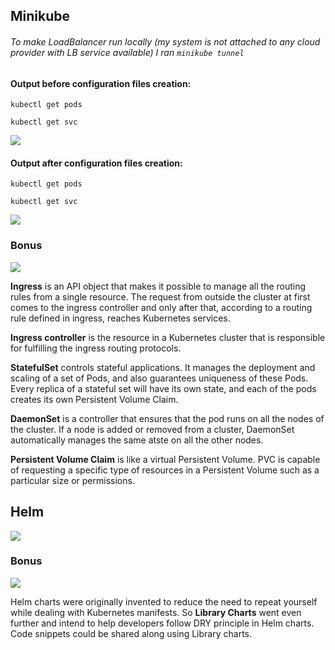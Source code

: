 ## Minikube

###### To make LoadBalancer run locally (my system is not attached to any cloud provider with LB service available) I ran `minikube tunnel` 

#### Output before configuration files creation:

```
kubectl get pods

kubectl get svc
```

![](https://i.imgur.com/nTtuzZi.png)


#### Output after configuration files creation:

```
kubectl get pods

kubectl get svc
```

![](https://i.imgur.com/tN0DaDU.png)


### Bonus

![](https://i.imgur.com/sgb7iHR.png)


**Ingress** is an API object that makes it possible to manage all the routing rules from a single resource. The request from outside the cluster at first comes to the ingress controller and only after that, according to a routing rule defined in ingress, reaches Kubernetes services.

**Ingress controller** is the resource in a Kubernetes cluster that is responsible for fulfilling the ingress routing protocols.

**StatefulSet** controls stateful applications. It manages the deployment and scaling of a set of Pods, and also guarantees uniqueness of these Pods. Every replica of a stateful set will have its own state, and each of the pods creates its own Persistent Volume Claim. 

**DaemonSet** is a controller that ensures that the pod runs on all the nodes of the cluster. If a node is added or removed from a cluster, DaemonSet automatically manages the same atste on all the other nodes.

**Persistent Volume Claim** is like a virtual Persistent Volume. PVC is capable of requesting a specific type of resources in a Persistent Volume such as a particular size or permissions.

## Helm

![](https://i.imgur.com/WjkjVF7.png)

### Bonus

![](https://i.imgur.com/dTK6Axj.png)

Helm charts were originally invented to reduce the need to repeat yourself while dealing with Kubernetes manifests. So **Library Charts** went even further and intend to help developers follow DRY principle in Helm charts. Code snippets could be shared along using Library charts. 